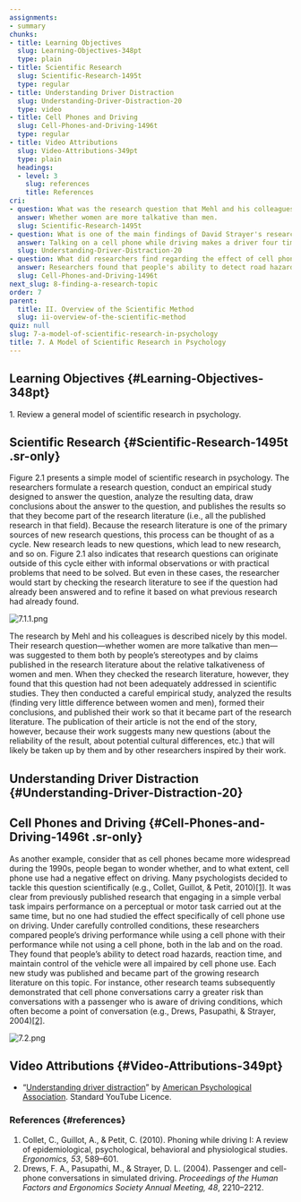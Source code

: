 ```yaml
---
assignments:
- summary
chunks:
- title: Learning Objectives
  slug: Learning-Objectives-348pt
  type: plain
- title: Scientific Research
  slug: Scientific-Research-1495t
  type: regular
- title: Understanding Driver Distraction
  slug: Understanding-Driver-Distraction-20
  type: video
- title: Cell Phones and Driving
  slug: Cell-Phones-and-Driving-1496t
  type: regular
- title: Video Attributions
  slug: Video-Attributions-349pt
  type: plain
  headings:
  - level: 3
    slug: references
    title: References
cri:
- question: What was the research question that Mehl and his colleagues formulated in their study?
  answer: Whether women are more talkative than men.
  slug: Scientific-Research-1495t
- question: What is one of the main findings of David Strayer's research on driver distraction?
  answer: Talking on a cell phone while driving makes a driver four times more likely to be involved in a crash.
  slug: Understanding-Driver-Distraction-20
- question: What did researchers find regarding the effect of cell phone use on driving performance?
  answer: Researchers found that people's ability to detect road hazards, reaction time, and maintain control of the vehicle were all impaired by cell phone use.
  slug: Cell-Phones-and-Driving-1496t
next_slug: 8-finding-a-research-topic
order: 7
parent:
  title: II. Overview of the Scientific Method
  slug: ii-overview-of-the-scientific-method
quiz: null
slug: 7-a-model-of-scientific-research-in-psychology
title: 7. A Model of Scientific Research in Psychology
---
```


## Learning Objectives {#Learning-Objectives-348pt} 

<i-callout variant="info" title="Learning Objectives">

1\. Review a general model of scientific research in psychology.

</i-callout>

## Scientific Research {#Scientific-Research-1495t .sr-only} 

Figure 2.1 presents a simple model of scientific research in psychology. The researchers formulate a research question, conduct an empirical study designed to answer the question, analyze the resulting data, draw conclusions about the answer to the question, and publishes the results so that they become part of the research literature (i.e., all the published research in that field). Because the research literature is one of the primary sources of new research questions, this process can be thought of as a cycle. New research leads to new questions, which lead to new research, and so on. Figure 2.1 also indicates that research questions can originate outside of this cycle either with informal observations or with practical problems that need to be solved. But even in these cases, the researcher would start by checking the research literature to see if the question had already been answered and to refine it based on what previous research had already found. 

![7.1.1.png](https://pxeblicvfnzlnounkznu.supabase.co/storage/v1/object/public/strapi/files/7.1.1.png-af427177c55ce1c7dff4cc5eb15e9909.png)

The research by Mehl and his colleagues is described nicely by this model. Their research question—whether women are more talkative than men—was suggested to them both by people’s stereotypes and by claims published in the research literature about the relative talkativeness of women and men. When they checked the research literature, however, they found that this question had not been adequately addressed in scientific studies. They then conducted a careful empirical study, analyzed the results (finding very little difference between women and men), formed their conclusions, and published their work so that it became part of the research literature. The publication of their article is not the end of the story, however, because their work suggests many new questions (about the reliability of the result, about potential cultural differences, etc.) that will likely be taken up by them and by other researchers inspired by their work.

## Understanding Driver Distraction {#Understanding-Driver-Distraction-20} 



<i-youtube videoid="XToWVxS_9lA" height={400} width="100%" >

</i-youtube>



## Cell Phones and Driving {#Cell-Phones-and-Driving-1496t .sr-only} 

As another example, consider that as cell phones became more widespread during the 1990s, people began to wonder whether, and to what extent, cell phone use had a negative effect on driving. Many psychologists decided to tackle this question scientifically (e.g., Collet, Guillot, & Petit, 2010)[\[1\]](https://kpu.pressbooks.pub/psychmethods4e/chapter/a-model-of-scientific-research-in-psychology/#footnote-32-1). It was clear from previously published research that engaging in a simple verbal task impairs performance on a perceptual or motor task carried out at the same time, but no one had studied the effect specifically of cell phone use on driving. Under carefully controlled conditions, these researchers compared people’s driving performance while using a cell phone with their performance while not using a cell phone, both in the lab and on the road. They found that people’s ability to detect road hazards, reaction time, and maintain control of the vehicle were all impaired by cell phone use. Each new study was published and became part of the growing research literature on this topic. For instance, other research teams subsequently demonstrated that cell phone conversations carry a greater risk than conversations with a passenger who is aware of driving conditions, which often become a point of conversation (e.g., Drews, Pasupathi, & Strayer, 2004)[\[2\]](https://kpu.pressbooks.pub/psychmethods4e/chapter/a-model-of-scientific-research-in-psychology/#footnote-32-2). 

![7.2.png](https://pxeblicvfnzlnounkznu.supabase.co/storage/v1/object/public/strapi/files/7.2.png-8d7cf678ae3303532b64ccea22d1f6f6.png)

## Video Attributions {#Video-Attributions-349pt} 

* “[Understanding driver distraction](https://youtu.be/XToWVxS_9lA)” by [American Psychological Association](https://www.youtube.com/channel/UC1yk0FVuAQctI6yjRlqc1Eg). Standard YouTube Licence.

### References {#references}

1.  Collet, C., Guillot, A., & Petit, C. (2010). Phoning while driving I: A review of epidemiological, psychological, behavioral and physiological studies. _Ergonomics, 53_, 589–601.
2.  Drews, F. A., Pasupathi, M., & Strayer, D. L. (2004). Passenger and cell-phone conversations in simulated driving. _Proceedings of the Human Factors and Ergonomics Society Annual Meeting, 48_, 2210–2212.

